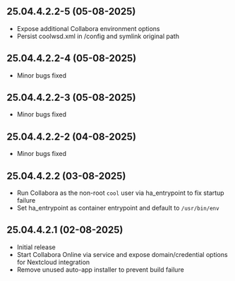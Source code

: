## 25.04.4.2.2-5 (05-08-2025)
- Expose additional Collabora environment options
- Persist coolwsd.xml in /config and symlink original path
## 25.04.4.2.2-4 (05-08-2025)
- Minor bugs fixed
## 25.04.4.2.2-3 (05-08-2025)
- Minor bugs fixed
## 25.04.4.2.2-2 (04-08-2025)
- Minor bugs fixed
## 25.04.4.2.2 (03-08-2025)

- Run Collabora as the non-root `cool` user via ha_entrypoint to fix startup failure
- Set ha_entrypoint as container entrypoint and default to `/usr/bin/env`

## 25.04.4.2.1 (02-08-2025)

- Initial release
- Start Collabora Online via service and expose domain/credential options for Nextcloud integration
- Remove unused auto-app installer to prevent build failure
